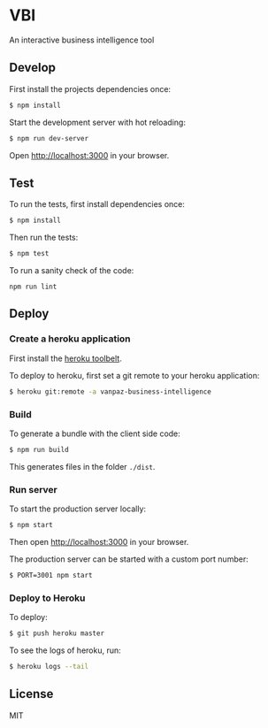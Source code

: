 # VBI

An interactive business intelligence tool


## Develop

First install the projects dependencies once:

```bash
$ npm install
```

Start the development server with hot reloading:

```bash
$ npm run dev-server
```

Open [http://localhost:3000](http://localhost:3000) in your browser.



## Test

To run the tests, first install dependencies once:

```bash
$ npm install
```

Then run the tests:

```bash
$ npm test
```

To run a sanity check of the code:

```
npm run lint
```



## Deploy

### Create a heroku application

First install the [heroku toolbelt](https://toolbelt.heroku.com/).

To deploy to heroku, first set a git remote to your heroku application:

```bash
$ heroku git:remote -a vanpaz-business-intelligence
```


### Build

To generate a bundle with the client side code:

```bash
$ npm run build
```

This generates files in the folder `./dist`.


### Run server

To start the production server locally:

```bash
$ npm start
```

Then open [http://localhost:3000](http://localhost:3000) in your browser.

The production server can be started with a custom port number:

```bash
$ PORT=3001 npm start
```



### Deploy to Heroku

To deploy:

```bash
$ git push heroku master
```

To see the logs of heroku, run:

```bash
$ heroku logs --tail
```


## License

MIT
